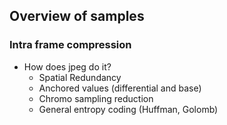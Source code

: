 ## Overview of samples

### Intra frame compression
- How does jpeg do it?
    - Spatial Redundancy
    - Anchored values (differential and base)
    - Chromo sampling reduction
    - General entropy coding (Huffman, Golomb)